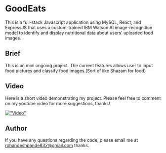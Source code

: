 # GoodEats
This is a full-stack Javascript application using MySQL, React, and ExpressJS that uses a custom-trained IBM Watson AI image-recognition model 
to identify and display nutritional data about users' uploaded food images.

## Brief
This is an mini ongoing project. The current features allows user to input food pictures and classify food images.(Sort of like Shazam for food)

## Video
Here is a short video demonstrating my project. Please feel free to comment on my youtube video for more suggestions, thanks!

[!["Video"](http://img.youtube.com/vi/0qVeNSwaybs/0.jpg)](https://www.youtube.com/watch?v=0qVeNSwaybs "Good Eats Video Demo")
## Author
If you have any questions regarding the code, please email me at rohandeshpande832@gmail.com thanks.
